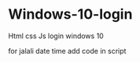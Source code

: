 # Windows-10-login
Html css Js login windows 10


for jalali date time add code in script

   <script>
      moment.updateLocale('fa', {
        weekdaysMin : ["یک شنبه", "دو شنبه", "سه شنبه", "چهار شنبه", "پنج شنبه", "جمعه", "شنبه"]
      });
      var DateMoment = moment();
      var dDisplayMoment = document.getElementById('dispalyDate');
      dDisplayMoment.innerHTML = DateMoment.format('dd jYYYY/jM/jD')
   </script>
